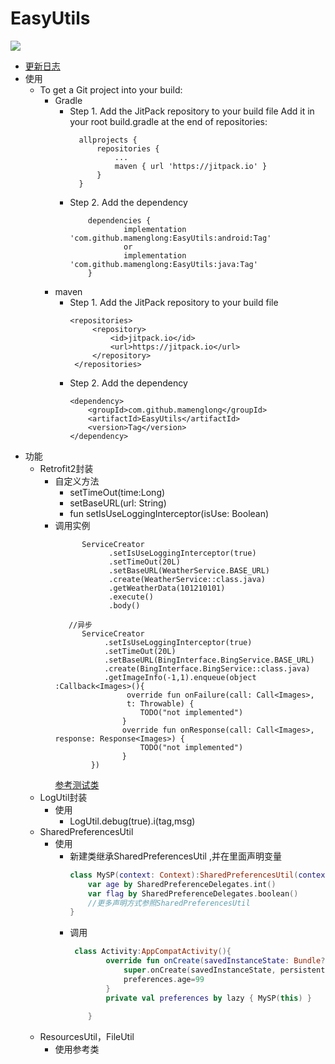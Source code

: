 # EasyUtils
[![](https://jitpack.io/v/mamenglong/EasyUtils.svg)](https://jitpack.io/#mamenglong/EasyUtils)
- [更新日志](UPDATE_LOG.md)
- 使用
  - To get a Git project into your build:
    - Gradle
      -   Step 1. Add the JitPack repository to your build file Add it
          in your root build.gradle at the end of repositories:
           ```
             allprojects {
                 repositories {
                     ...
                     maven { url 'https://jitpack.io' }
                 }
             }
           ``` 
        - Step 2. Add the dependency
            ```
                dependencies {
                        implementation 'com.github.mamenglong:EasyUtils:android:Tag'
                        or
                        implementation 'com.github.mamenglong:EasyUtils:java:Tag'
                }
            ```    
    - maven
      - Step 1. Add the JitPack repository to your build file 
          ```
          <repositories>
               <repository>
                   <id>jitpack.io</id>
                   <url>https://jitpack.io</url>
               </repository>
           </repositories>
          ```
      -  Step 2. Add the dependency 
          ``` 
          <dependency>
              <groupId>com.github.mamenglong</groupId>
              <artifactId>EasyUtils</artifactId>
              <version>Tag</version>
          </dependency>
          ```
- 功能
  - Retrofit2封装
    - 自定义方法
      - setTimeOut(time:Long)
      -  setBaseURL(url: String)
      - fun setIsUseLoggingInterceptor(isUse: Boolean)
    - 调用实例
      ```
            ServiceCreator
                  .setIsUseLoggingInterceptor(true)
                  .setTimeOut(20L)
                  .setBaseURL(WeatherService.BASE_URL)
                  .create(WeatherService::class.java)
                  .getWeatherData(101210101)
                  .execute()
                  .body()
                  
         //异步
            ServiceCreator
                 .setIsUseLoggingInterceptor(true)
                 .setTimeOut(20L)
                 .setBaseURL(BingInterface.BingService.BASE_URL)
                 .create(BingInterface.BingService::class.java)
                 .getImageInfo(-1,1).enqueue(object :Callback<Images>(){
                      override fun onFailure(call: Call<Images>,
                      t: Throwable) {
                         TODO("not implemented")  
                     }
                     override fun onResponse(call: Call<Images>, response: Response<Images>) {
                         TODO("not implemented")  
                     }
              })
      ```
      [参考测试类](./app/src/test/java/com/mml/easyutils/ExampleUnitTest.kt)
  - LogUtil封装
    - 使用 
        - LogUtil.debug(true).i(tag,msg)
  - SharedPreferencesUtil
    - 使用
      - 新建类继承SharedPreferencesUtil ,并在里面声明变量
          ```kotlin
          class MySP(context: Context):SharedPreferencesUtil(context){
              var age by SharedPreferenceDelegates.int()
              var flag by SharedPreferenceDelegates.boolean()
              //更多声明方式参照SharedPreferencesUtil
          }
          ```
      - 调用 
          ```kotlin
           class Activity:AppCompatActivity(){
                  override fun onCreate(savedInstanceState: Bundle?, persistentState: PersistableBundle?) {
                      super.onCreate(savedInstanceState, persistentState)
                      preferences.age=99
                  }
                  private val preferences by lazy { MySP(this) }
                  
              }
          ```
  - ResourcesUtil，FileUtil
    - 使用参考类
      